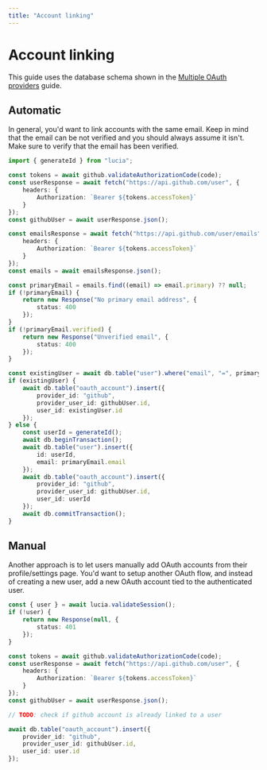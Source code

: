 ```yaml
---
title: "Account linking"
---
```


# Account linking

This guide uses the database schema shown in the [Multiple OAuth providers](/guides/oauth/multiple-providers) guide.

## Automatic

In general, you'd want to link accounts with the same email. Keep in mind that the email can be not verified and you should always assume it isn't. Make sure to verify that the email has been verified.

```ts
import { generateId } from "lucia";

const tokens = await github.validateAuthorizationCode(code);
const userResponse = await fetch("https://api.github.com/user", {
	headers: {
		Authorization: `Bearer ${tokens.accessToken}`
	}
});
const githubUser = await userResponse.json();

const emailsResponse = await fetch("https://api.github.com/user/emails", {
	headers: {
		Authorization: `Bearer ${tokens.accessToken}`
	}
});
const emails = await emailsResponse.json();

const primaryEmail = emails.find((email) => email.primary) ?? null;
if (!primaryEmail) {
	return new Response("No primary email address", {
		status: 400
	});
}
if (!primaryEmail.verified) {
	return new Response("Unverified email", {
		status: 400
	});
}

const existingUser = await db.table("user").where("email", "=", primaryEmail.email).get();
if (existingUser) {
	await db.table("oauth_account").insert({
		provider_id: "github",
		provider_user_id: githubUser.id,
		user_id: existingUser.id
	});
} else {
	const userId = generateId();
	await db.beginTransaction();
	await db.table("user").insert({
		id: userId,
		email: primaryEmail.email
	});
	await db.table("oauth_account").insert({
		provider_id: "github",
		provider_user_id: githubUser.id,
		user_id: userId
	});
	await db.commitTransaction();
}
```

## Manual

Another approach is to let users manually add OAuth accounts from their profile/settings page. You'd want to setup another OAuth flow, and instead of creating a new user, add a new OAuth account tied to the authenticated user.

```ts
const { user } = await lucia.validateSession();
if (!user) {
	return new Response(null, {
		status: 401
	});
}

const tokens = await github.validateAuthorizationCode(code);
const userResponse = await fetch("https://api.github.com/user", {
	headers: {
		Authorization: `Bearer ${tokens.accessToken}`
	}
});
const githubUser = await userResponse.json();

// TODO: check if github account is already linked to a user

await db.table("oauth_account").insert({
	provider_id: "github",
	provider_user_id: githubUser.id,
	user_id: user.id
});
```
